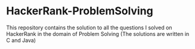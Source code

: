 # HackerRank-ProblemSolving
This repository contains the solution to all the questions I solved on HackerRank in the domain of Problem Solving (The solutions are written in C and Java)
